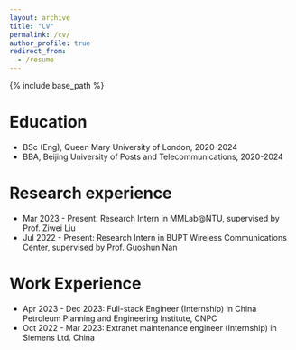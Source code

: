 ```yaml
---
layout: archive
title: "CV"
permalink: /cv/
author_profile: true
redirect_from:
  - /resume
---
```


{% include base_path %}

Education
======
* BSc (Eng), Queen Mary University of London, 2020-2024
* BBA, Beijing University of Posts and Telecommunications, 2020-2024

Research experience
======
* Mar 2023 - Present: Research Intern in MMLab@NTU, supervised by Prof. Ziwei Liu
* Jul 2022 - Present: Research Intern in BUPT Wireless Communications Center, supervised by Prof. Guoshun Nan
  
Work Experience
======
* Apr 2023 - Dec 2023: Full-stack Engineer (Internship) in China Petroleum Planning and Engineering Institute, CNPC
* Oct 2022 - Mar 2023: Extranet maintenance engineer (Internship) in Siemens Ltd. China


